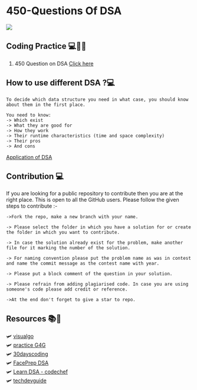 # 450-Questions Of DSA

![](https://cdn.hashnode.com/res/hashnode/image/upload/v1603947146986/JDRm1-Mz6.png)
 
  

## Coding Practice 💻👩‍💻

1. 450 Question on DSA [Click here](https://docs.google.com/spreadsheets/d/1FMdN_OCfOI0iAeDlqswCiC2DZzD4nPsb/edit#gid=1773184282) <br>



## How to use different DSA ?💻

```
To decide which data structure you need in what case, you should know about them in the first place.

You need to know:
-> Which exist
-> What they are good for
-> How they work
-> Their runtime characteristics (time and space complexity)
-> Their pros
-> And cons

```
[Application of DSA](https://www.geeksforgeeks.org/real-time-application-of-data-structures/)

## Contribution 💻
If you are looking for a public repository to contribute then you are at the right place. This is open to all the GitHub users. Please follow the given steps to contribute :- 

```
->Fork the repo, make a new branch with your name.

-> Please select the folder in which you have a solution for or create the folder in which you want to contribute.

-> In case the solution already exist for the problem, make another file for it marking the number of the solution.

-> For naming convention please put the problem name as was in contest and name the commit message as the contest name with year.

-> Please put a block comment of the question in your solution.

-> Please refrain from adding plagiarised code. In case you are using someone's code please add credit or reference.

->At the end don't forget to give a star to repo.

```

## Resources 📚🧾

🛩️ [visualgo](https://visualgo.net/en)  <br>
🛩️ [practice G4G](https://practice.geeksforgeeks.org/explore/?page=1) <br>
🛩️ [30dayscoding](https://30dayscoding.com/) <br>
🛩️ [FacePrep DSA](https://www.faceprep.in/data-structures/) <br>
🛩️ [Learn DSA - codechef](https://www.codechef.com/certification/data-structures-and-algorithms/prepare) <br>
🛩️ [techdevguide](https://techdevguide.withgoogle.com/resources)<br>
